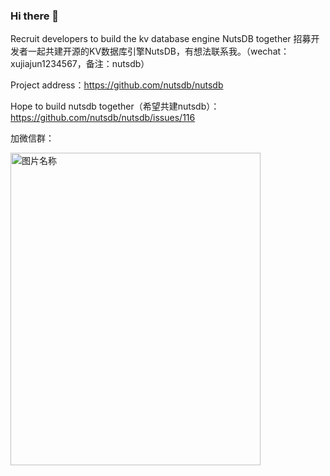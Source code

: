 ### Hi there 👋

Recruit developers to build the kv database engine NutsDB together 招募开发者一起共建开源的KV数据库引擎NutsDB，有想法联系我。（wechat：xujiajun1234567，备注：nutsdb）

Project address：https://github.com/nutsdb/nutsdb

Hope to build nutsdb together（希望共建nutsdb）：https://github.com/nutsdb/nutsdb/issues/116

加微信群：


 <img src="https://user-images.githubusercontent.com/6065007/206893099-f6f57ae5-542b-4dc2-813e-f783210bb81f.png" width = "400" height = "500" alt="图片名称" align=center />

 
<!--
**xujiajun/xujiajun** is a ✨ _special_ ✨ repository because its `README.md` (this file) appears on your GitHub profile.

Here are some ideas to get you started:

- 🔭 I’m currently working on ...
- 🌱 I’m currently learning ...
- 👯 I’m looking to collaborate on ...
- 🤔 I’m looking for help with ...
- 💬 Ask me about ...
- 📫 How to reach me: ...
- 😄 Pronouns: ...
- ⚡ Fun fact: ...
-->

